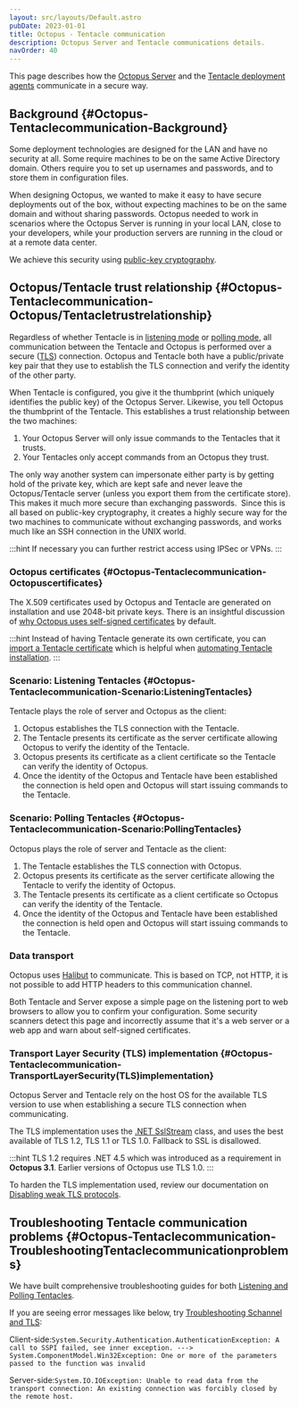 ```yaml
---
layout: src/layouts/Default.astro
pubDate: 2023-01-01
title: Octopus - Tentacle communication
description: Octopus Server and Tentacle communications details.
navOrder: 40
---
```


This page describes how the [Octopus Server](/docs/installation/) and the [Tentacle deployment agents](/docs/infrastructure/deployment-targets/tentacle/windows/) communicate in a secure way.

## Background {#Octopus-Tentaclecommunication-Background}

Some deployment technologies are designed for the LAN and have no security at all. Some require machines to be on the same Active Directory domain. Others require you to set up usernames and passwords, and to store them in configuration files.

When designing Octopus, we wanted to make it easy to have secure deployments out of the box, without expecting machines to be on the same domain and without sharing passwords. Octopus needed to work in scenarios where the Octopus Server is running in your local LAN, close to your developers, while your production servers are running in the cloud or at a remote data center.

We achieve this security using [public-key cryptography](http://en.wikipedia.org/wiki/Public-key_cryptography "Wikipedia article on Public-key cryptography").

## Octopus/Tentacle trust relationship {#Octopus-Tentaclecommunication-Octopus/Tentacletrustrelationship}

Regardless of whether Tentacle is in [listening mode](/docs/infrastructure/deployment-targets/tentacle/tentacle-communication.md#listening-tentacles-recommended) or [polling mode](/docs/infrastructure/deployment-targets/tentacle/tentacle-communication.md#polling-tentacles), all communication between the Tentacle and Octopus is performed over a secure ([TLS](https://en.wikipedia.org/wiki/Transport_Layer_Security)) connection. Octopus and Tentacle both have a public/private key pair that they use to establish the TLS connection and verify the identity of the other party.

When Tentacle is configured, you give it the thumbprint (which uniquely identifies the public key) of the Octopus Server. Likewise, you tell Octopus the thumbprint of the Tentacle. This establishes a trust relationship between the two machines:

1. Your Octopus Server will only issue commands to the Tentacles that it trusts.
2. Your Tentacles only accept commands from an Octopus they trust.

The only way another system can impersonate either party is by getting hold of the private key, which are kept safe and never leave the Octopus/Tentacle server (unless you export them from the certificate store). This makes it much more secure than exchanging passwords.  Since this is all based on public-key cryptography, it creates a highly secure way for the two machines to communicate without exchanging passwords, and works much like an SSH connection in the UNIX world.

:::hint
If necessary you can further restrict access using IPSec or VPNs.
:::

### Octopus certificates {#Octopus-Tentaclecommunication-Octopuscertificates}

The X.509 certificates used by Octopus and Tentacle are generated on installation and use 2048-bit private keys. There is an insightful discussion of [why Octopus uses self-signed certificates](https://octopus.com/blog/why-self-signed-certificates) by default.

:::hint
Instead of having Tentacle generate its own certificate, you can [import a Tentacle certificate](/docs/infrastructure/deployment-targets/tentacle/windows/automating-tentacle-installation.md#export-and-import-tentacle-certificates-without-a-profile) which is helpful when [automating Tentacle installation](/docs/infrastructure/deployment-targets/tentacle/windows/automating-tentacle-installation/).
:::

### Scenario: Listening Tentacles {#Octopus-Tentaclecommunication-Scenario:ListeningTentacles}

Tentacle plays the role of server and Octopus as the client:

1. Octopus establishes the TLS connection with the Tentacle.
2. The Tentacle presents its certificate as the server certificate allowing Octopus to verify the identity of the Tentacle.
3. Octopus presents its certificate as a client certificate so the Tentacle can verify the identity of Octopus.
4. Once the identity of the Octopus and Tentacle have been established the connection is held open and Octopus will start issuing commands to the Tentacle.

### Scenario: Polling Tentacles {#Octopus-Tentaclecommunication-Scenario:PollingTentacles}

Octopus plays the role of server and Tentacle as the client:

1. The Tentacle establishes the TLS connection with Octopus.
2. Octopus presents its certificate as the server certificate allowing the Tentacle to verify the identity of Octopus.
3. The Tentacle presents its certificate as a client certificate so Octopus can verify the identity of the Tentacle.
4. Once the identity of the Octopus and Tentacle have been established the connection is held open and Octopus will start issuing commands to the Tentacle.

### Data transport

Octopus uses [Halibut](https://github.com/OctopusDeploy/Halibut) to communicate. This is based on TCP, not HTTP, it is not possible to add HTTP headers to this communication channel.

Both Tentacle and Server expose a simple page on the listening port to web browsers to allow you to confirm your configuration. Some security scanners detect this page and incorrectly assume that it's a web server or a web app and warn about self-signed certificates.

### Transport Layer Security (TLS) implementation {#Octopus-Tentaclecommunication-TransportLayerSecurity(TLS)implementation}

Octopus Server and Tentacle rely on the host OS for the available TLS version to use when establishing a secure TLS connection when communicating. 

The TLS implementation uses the [.NET SslStream](https://docs.microsoft.com/en-us/dotnet/api/system.net.security.sslstream) class, and uses the best available of TLS 1.2, TLS 1.1 or TLS 1.0. Fallback to SSL is disallowed. 

:::hint
TLS 1.2 requires .NET 4.5 which was introduced as a requirement in **Octopus 3.1**. Earlier versions of Octopus use TLS 1.0.
:::

To harden the TLS implementation used, review our documentation on [Disabling weak TLS protocols](/docs/security/hardening-octopus.md#disable-weak-tls-protocols).

## Troubleshooting Tentacle communication problems {#Octopus-Tentaclecommunication-TroubleshootingTentaclecommunicationproblems}

We have built comprehensive troubleshooting guides for both [Listening and Polling Tentacles](/docs/infrastructure/deployment-targets/tentacle/troubleshooting-tentacles/).

If you are seeing error messages like below, try [Troubleshooting Schannel and TLS](troubleshooting-schannel-and-tls/):

Client-side:`System.Security.Authentication.AuthenticationException: A call to SSPI failed, see inner exception. ---> System.ComponentModel.Win32Exception: One or more of the parameters passed to the function was invalid`

Server-side:`System.IO.IOException: Unable to read data from the transport connection: An existing connection was forcibly closed by the remote host.`
